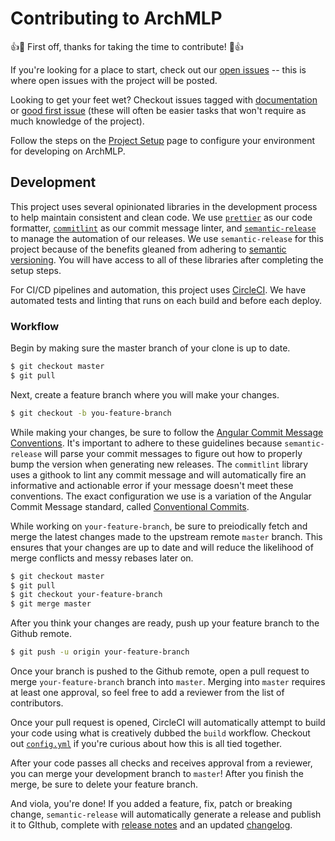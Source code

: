 # Contributing to ArchMLP

👍🎉 First off, thanks for taking the time to contribute! 🎉👍

If you're looking for a place to start, check out our [open issues](https://github.com/AumitLeon/archMLP/issues) -- this is where open issues with the project will be posted. 

Looking to get your feet wet? Checkout issues tagged with [documentation](https://github.com/AumitLeon/archMLP/issues?utf8=%E2%9C%93&q=is%3Aopen+is%3Aissue+label%3Adocumentation+) or [good first issue](https://github.com/AumitLeon/archMLP/issues?q=is%3Aopen+is%3Aissue+label%3A%22good+first+issue%22) (these will often be easier tasks that won't require as much knowledge of the project). 

Follow the steps on the [Project Setup](project-setup.md) page to configure your environment for developing on ArchMLP. 

## Development

This project uses several opinionated libraries in the development process to help maintain consistent and clean code. We use [`prettier`](https://github.com/prettier/prettier) as our code formatter, [`commitlint`](https://github.com/conventional-changelog/commitlint) as our commit message linter, and [`semantic-release`](https://github.com/semantic-release/semantic-release) to manage the automation of our releases. We use `semantic-release` for this project because of the benefits gleaned from adhering to [semantic versioning](https://semver.org/). You will have access to all of these libraries after completing the setup steps.

For CI/CD pipelines and automation, this project uses [CircleCI](https://circleci.com/). We have automated tests and linting that runs on each build and before each deploy. 

### Workflow

Begin by making sure the master branch of your clone is up to date.

```bash
$ git checkout master
$ git pull
```

Next, create a feature branch where you will make your changes.

```bash
$ git checkout -b you-feature-branch
```

While making your changes, be sure to follow the [Angular Commit Message Conventions](https://github.com/angular/angular.js/blob/master/DEVELOPERS.md#-git-commit-guidelines). It's important to adhere to these guidelines because `semantic-release` will parse your commit messages to figure out how to properly bump the version when generating new releases. The `commitlint` library uses a githook to lint any commit message and will automatically fire an informative and actionable error if your message doesn't meet these conventions. The exact configuration we use is a variation of the Angular Commit Message standard, called [Conventional Commits](https://www.conventionalcommits.org/en/v1.0.0/).

While working on `your-feature-branch`, be sure to preiodically fetch and merge the latest changes made to the upstream remote `master` branch. This ensures that your changes are up to date and will reduce the likelihood of merge conflicts and messy rebases later on.

```bash
$ git checkout master
$ git pull
$ git checkout your-feature-branch
$ git merge master
```

After you think your changes are ready, push up your feature branch to the Github remote.

```bash
$ git push -u origin your-feature-branch
```

Once your branch is pushed to the Github remote, open a pull request to merge `your-feature-branch` branch into `master`. Merging into `master` requires at least one approval, so feel free to add a reviewer from the list of contributors. 

Once your pull request is opened, CircleCI will automatically attempt to build your code using what is creatively dubbed the `build` workflow. Checkout out [`config.yml`](../../.circleci/config.yml) if you're curious about how this is all tied together. 

After your code passes all checks and receives approval from a reviewer, you can merge your development branch to `master`! After you finish the merge, be sure to delete your feature branch.

And viola, you're done! If you added a feature, fix, patch or breaking change, `semantic-release` will automatically generate a release and publish it to GIthub, complete with [release notes](https://github.com/AumitLeon/archMLP/releases) and an updated [changelog](https://github.com/AumitLeon/archMLP/blob/master/docs/CHANGELOG.md). 
